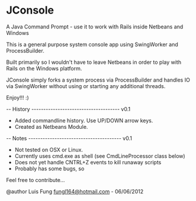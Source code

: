 JConsole
========

A Java Command Prompt - use it to work with Rails inside Netbeans and Windows

This is a general purpose system console app using SwingWorker and
ProcessBuilder.

Built primarily so I wouldn't have to leave Netbeans in order
to play with Rails on the Windows platform.

JConsole simply forks a system process via ProcessBuilder and handles IO via
SwingWorker without using or starting any additional threads. 
 
Enjoy!!! :)

-- History -------------------------------------
 v0.1 
  - Added commandline history. Use UP/DOWN arrow keys. 
  - Created as Netbeans Module.

-- Notes ---------------------------------------
 v0.1
  - Not tested on OSX or Linux. 
  - Currently uses cmd.exe as shell (see CmdLineProcessor class below) 
  - Does not yet handle CNTRL+Z events to kill runaway scripts
  - Probably has some bugs, so


Feel free to contribute...


@author Luis Fung <fungl164@hotmail.com> - 06/06/2012

